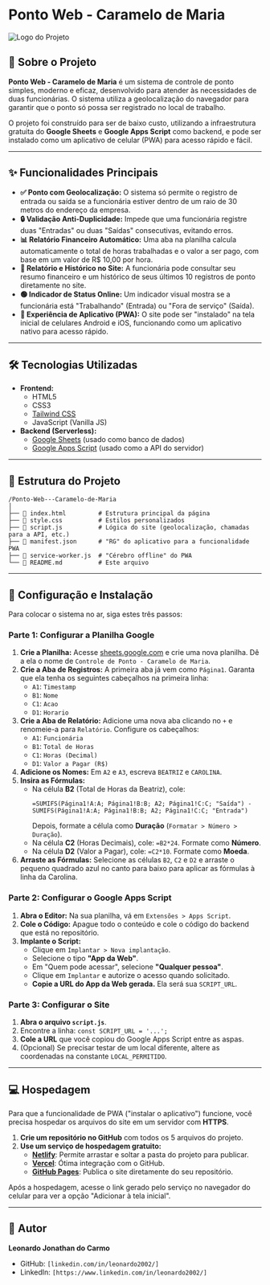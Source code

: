# Ponto Web - Caramelo de Maria

![Logo do Projeto](https://placehold.co/150x150/FFF8E1/4E342E?text=Caramelo%0Ade+Maria)

## 📖 Sobre o Projeto

**Ponto Web - Caramelo de Maria** é um sistema de controle de ponto simples, moderno e eficaz, desenvolvido para atender às necessidades de duas funcionárias. O sistema utiliza a geolocalização do navegador para garantir que o ponto só possa ser registrado no local de trabalho.

O projeto foi construído para ser de baixo custo, utilizando a infraestrutura gratuita do **Google Sheets** e **Google Apps Script** como backend, e pode ser instalado como um aplicativo de celular (PWA) para acesso rápido e fácil.

---

## ✨ Funcionalidades Principais

* **✅ Ponto com Geolocalização:** O sistema só permite o registro de entrada ou saída se a funcionária estiver dentro de um raio de 30 metros do endereço da empresa.
* **🔒 Validação Anti-Duplicidade:** Impede que uma funcionária registre duas "Entradas" ou duas "Saídas" consecutivas, evitando erros.
* **📊 Relatório Financeiro Automático:** Uma aba na planilha calcula automaticamente o total de horas trabalhadas e o valor a ser pago, com base em um valor de R$ 10,00 por hora.
* **📲 Relatório e Histórico no Site:** A funcionária pode consultar seu resumo financeiro e um histórico de seus últimos 10 registros de ponto diretamente no site.
* **🟢 Indicador de Status Online:** Um indicador visual mostra se a funcionária está "Trabalhando" (Entrada) ou "Fora de serviço" (Saída).
* **📱 Experiência de Aplicativo (PWA):** O site pode ser "instalado" na tela inicial de celulares Android e iOS, funcionando como um aplicativo nativo para acesso rápido.

---

## 🛠️ Tecnologias Utilizadas

* **Frontend:**
    * HTML5
    * CSS3
    * [Tailwind CSS](https://tailwindcss.com/)
    * JavaScript (Vanilla JS)
* **Backend (Serverless):**
    * [Google Sheets](https://www.google.com/sheets/about/) (usado como banco de dados)
    * [Google Apps Script](https://developers.google.com/apps-script) (usado como a API do servidor)

---

## 📂 Estrutura do Projeto

```
/Ponto-Web---Caramelo-de-Maria
│
├── 📄 index.html         # Estrutura principal da página
├── 📄 style.css          # Estilos personalizados
├── 📄 script.js          # Lógica do site (geolocalização, chamadas para a API, etc.)
├── 📄 manifest.json      # "RG" do aplicativo para a funcionalidade PWA
├── 📄 service-worker.js  # "Cérebro offline" do PWA
└── 📄 README.md          # Este arquivo
```

---

## 🚀 Configuração e Instalação

Para colocar o sistema no ar, siga estes três passos:

### Parte 1: Configurar a Planilha Google

1.  **Crie a Planilha:** Acesse [sheets.google.com](https://sheets.google.com) e crie uma nova planilha. Dê a ela o nome de `Controle de Ponto - Caramelo de Maria`.
2.  **Crie a Aba de Registros:** A primeira aba já vem como `Página1`. Garanta que ela tenha os seguintes cabeçalhos na primeira linha:
    * `A1`: `Timestamp`
    * `B1`: `Nome`
    * `C1`: `Acao`
    * `D1`: `Horario`
3.  **Crie a Aba de Relatório:** Adicione uma nova aba clicando no `+` e renomeie-a para `Relatório`. Configure os cabeçalhos:
    * `A1`: `Funcionária`
    * `B1`: `Total de Horas`
    * `C1`: `Horas (Decimal)`
    * `D1`: `Valor a Pagar (R$)`
4.  **Adicione os Nomes:** Em `A2` e `A3`, escreva `BEATRIZ` e `CAROLINA`.
5.  **Insira as Fórmulas:**
    * Na célula **B2** (Total de Horas da Beatriz), cole:
        ```excel
        =SUMIFS(Página1!A:A; Página1!B:B; A2; Página1!C:C; "Saída") - SUMIFS(Página1!A:A; Página1!B:B; A2; Página1!C:C; "Entrada")
        ```
        Depois, formate a célula como **Duração** (`Formatar > Número > Duração`).
    * Na célula **C2** (Horas Decimais), cole: `=B2*24`. Formate como **Número**.
    * Na célula **D2** (Valor a Pagar), cole: `=C2*10`. Formate como **Moeda**.
6.  **Arraste as Fórmulas:** Selecione as células `B2`, `C2` e `D2` e arraste o pequeno quadrado azul no canto para baixo para aplicar as fórmulas à linha da Carolina.

### Parte 2: Configurar o Google Apps Script

1.  **Abra o Editor:** Na sua planilha, vá em `Extensões > Apps Script`.
2.  **Cole o Código:** Apague todo o conteúdo e cole o código do backend que está no repositório.
3.  **Implante o Script:**
    * Clique em `Implantar > Nova implantação`.
    * Selecione o tipo **"App da Web"**.
    * Em "Quem pode acessar", selecione **"Qualquer pessoa"**.
    * Clique em `Implantar` e autorize o acesso quando solicitado.
    * **Copie a URL do App da Web gerada.** Ela será sua `SCRIPT_URL`.

### Parte 3: Configurar o Site

1.  **Abra o arquivo `script.js`**.
2.  Encontre a linha: `const SCRIPT_URL = '...';`
3.  **Cole a URL** que você copiou do Google Apps Script entre as aspas.
4.  (Opcional) Se precisar testar de um local diferente, altere as coordenadas na constante `LOCAL_PERMITIDO`.

---

## 💻 Hospedagem

Para que a funcionalidade de PWA ("instalar o aplicativo") funcione, você precisa hospedar os arquivos do site em um servidor com **HTTPS**.

1.  **Crie um repositório no GitHub** com todos os 5 arquivos do projeto.
2.  **Use um serviço de hospedagem gratuito:**
    * [**Netlify**](https://www.netlify.com/): Permite arrastar e soltar a pasta do projeto para publicar.
    * [**Vercel**](https://vercel.com/): Ótima integração com o GitHub.
    * [**GitHub Pages**](https://pages.github.com/): Publica o site diretamente do seu repositório.

Após a hospedagem, acesse o link gerado pelo serviço no navegador do celular para ver a opção "Adicionar à tela inicial".

---

## 👤 Autor

**Leonardo Jonathan do Carmo**

* GitHub: `[linkedin.com/in/leonardo2002/]`
* LinkedIn: `[https://www.linkedin.com/in/leonardo2002/]`
